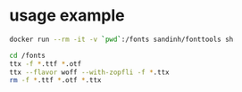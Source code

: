 # usage example
```bash
docker run --rm -it -v `pwd`:/fonts sandinh/fonttools sh
```
```bash
cd /fonts
ttx -f *.ttf *.otf
ttx --flavor woff --with-zopfli -f *.ttx
rm -f *.ttf *.otf *.ttx
```
